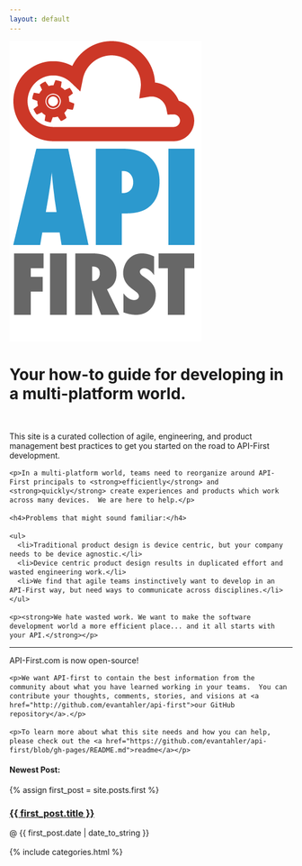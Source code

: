 ```yaml
---
layout: default
---
```

<div class="row">

  <div class="span4 logo">
    <img src="/images/logo/logo.png" />
  </div>

  <div class="span8">
    <h1>Your how-to guide for developing in a multi-platform world.</h1>
    <br>
    <p>This site is a curated collection of agile, engineering, and product management best practices to get you started on the road to API-First development.</p>

    <p>In a multi-platform world, teams need to reorganize around API-First principals to <strong>efficiently</strong> and <strong>quickly</strong> create experiences and products which work across many devices.  We are here to help.</p>

    <h4>Problems that might sound familiar:</h4>

    <ul>
      <li>Traditional product design is device centric, but your company needs to be device agnostic.</li>
      <li>Device centric product design results in duplicated effort and wasted engineering work.</li>
      <li>We find that agile teams instinctively want to develop in an API-First way, but need ways to communicate across disciplines.</li>
    </ul>

    <p><strong>We hate wasted work. We want to make the software development world a more efficient place... and it all starts with your API.</strong></p>
  </div>

</div>

<hr />

<div class="row">

  <div class="span8">
    <p>API-First.com is now open-source!<p>

    <p>We want API-first to contain the best information from the community about what you have learned working in your teams.  You can contribute your thoughts, comments, stories, and visions at <a href="http://github.com/evantahler/api-first">our GitHub repository</a>.</p>

    <p>To learn more about what this site needs and how you can help, please check out the <a href="https://github.com/evantahler/api-first/blob/gh-pages/README.md">readme</a></p>
  </div>

  <div class="span4">
    <h4>Newest Post:</h4>
    {% assign first_post = site.posts.first %}
    <h3><a href="{{ first_post.url }}">{{ first_post.title }}</a></h3> @ {{ first_post.date | date_to_string }}
    <br />
    <br />
    {% include categories.html %}
  </div>

</div>